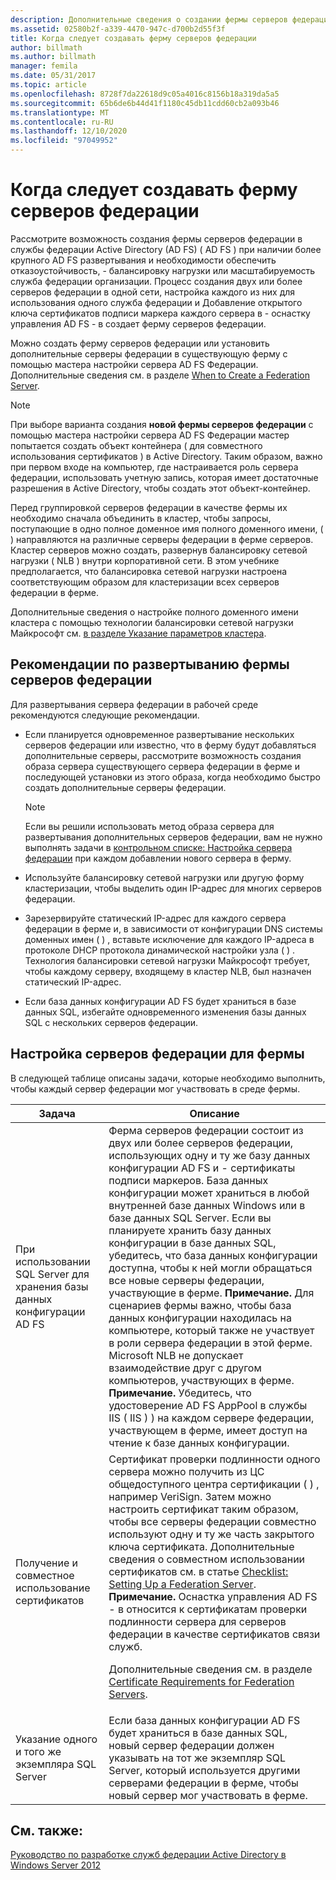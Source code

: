 ```yaml
---
description: Дополнительные сведения о создании фермы серверов федерации
ms.assetid: 02580b2f-a339-4470-947c-d700b2d55f3f
title: Когда следует создавать ферму серверов федерации
author: billmath
ms.author: billmath
manager: femila
ms.date: 05/31/2017
ms.topic: article
ms.openlocfilehash: 8728f7da22618d9c05a4016c8156b18a319da5a5
ms.sourcegitcommit: 65b6de6b44d41f1180c45db11cdd60cb2a093b46
ms.translationtype: MT
ms.contentlocale: ru-RU
ms.lasthandoff: 12/10/2020
ms.locfileid: "97049952"
---
```

# <a name="when-to-create-a-federation-server-farm"></a>Когда следует создавать ферму серверов федерации

Рассмотрите возможность создания фермы серверов федерации в службы федерации Active Directory (AD FS) \( AD FS \) при наличии более крупного AD FS развертывания и необходимости обеспечить отказоустойчивость, \- балансировку нагрузки или масштабируемость служба федерации организации. Процесс создания двух или более серверов федерации в одной сети, настройка каждого из них для использования одного служба федерации и Добавление открытого ключа сертификатов подписи маркера каждого сервера в \- оснастку управления AD FS \- в создает ферму серверов федерации.

Можно создать ферму серверов федерации или установить дополнительные серверы федерации в существующую ферму с помощью мастера настройки сервера AD FS Федерации. Дополнительные сведения см. в разделе [When to Create a Federation Server](When-to-Create-a-Federation-Server.md).

> [!NOTE]
> При выборе варианта создания **новой фермы серверов федерации** с помощью мастера настройки сервера AD FS Федерации мастер попытается создать объект контейнера \( для совместного использования сертификатов \) в Active Directory. Таким образом, важно при первом входе на компьютер, где настраивается роль сервера федерации, использовать учетную запись, которая имеет достаточные разрешения в Active Directory, чтобы создать этот объект-контейнер.

Перед группировкой серверов федерации в качестве фермы их необходимо сначала объединить в кластер, чтобы запросы, поступающие в одно полное доменное имя полного доменного имени, \( \) направляются на различные серверы федерации в ферме серверов. Кластер серверов можно создать, развернув балансировку сетевой нагрузки \( NLB \) внутри корпоративной сети. В этом учебнике предполагается, что балансировка сетевой нагрузки настроена соответствующим образом для кластеризации всех серверов федерации в ферме.

Дополнительные сведения о настройке полного доменного имени кластера с помощью технологии балансировки сетевой нагрузки Майкрософт см. [в разделе Указание параметров кластера](https://go.microsoft.com/fwlink/?LinkID=74651).

## <a name="best-practices-for-deploying-a-federation-server-farm"></a>Рекомендации по развертыванию фермы серверов федерации
Для развертывания сервера федерации в рабочей среде рекомендуются следующие рекомендации.

-   Если планируется одновременное развертывание нескольких серверов федерации или известно, что в ферму будут добавляться дополнительные серверы, рассмотрите возможность создания образа сервера существующего сервера федерации в ферме и последующей установки из этого образа, когда необходимо быстро создать дополнительные серверы федерации.

    > [!NOTE]
    > Если вы решили использовать метод образа сервера для развертывания дополнительных серверов федерации, вам не нужно выполнять задачи в [контрольном списке: Настройка сервера федерации](../../ad-fs/deployment/Checklist--Setting-Up-a-Federation-Server.md) при каждом добавлении нового сервера в ферму.

-   Используйте балансировку сетевой нагрузки или другую форму кластеризации, чтобы выделить один IP-адрес для многих серверов федерации.

-   Зарезервируйте статический IP-адрес для каждого сервера федерации в ферме и, в зависимости от конфигурации DNS системы доменных имен \( \) , вставьте исключение для каждого IP-адреса в протоколе DHCP протокола динамической настройки узла \( \) . Технология балансировки сетевой нагрузки Майкрософт требует, чтобы каждому серверу, входящему в кластер NLB, был назначен статический IP-адрес.

-   Если база данных конфигурации AD FS будет храниться в базе данных SQL, избегайте одновременного изменения базы данных SQL с нескольких серверов федерации.

## <a name="configuring-federation-servers-for-a-farm"></a>Настройка серверов федерации для фермы
В следующей таблице описаны задачи, которые необходимо выполнить, чтобы каждый сервер федерации мог участвовать в среде фермы.

|Задача|Описание|
|--------|---------------|
|При использовании SQL Server для хранения базы данных конфигурации AD FS|Ферма серверов федерации состоит из двух или более серверов федерации, использующих одну и ту же базу данных конфигурации AD FS и \- сертификаты подписи маркеров. База данных конфигурации может храниться в любой внутренней базе данных Windows или в базе данных SQL Server. Если вы планируете хранить базу данных конфигурации в базе данных SQL, убедитесь, что база данных конфигурации доступна, чтобы к ней могли обращаться все новые серверы федерации, участвующие в ферме. **Примечание.** Для сценариев фермы важно, чтобы база данных конфигурации находилась на компьютере, который также не участвует в роли сервера федерации в этой ферме. Microsoft NLB не допускает взаимодействие друг с другом компьютеров, участвующих в ферме. **Примечание.** Убедитесь, что удостоверение AD FS AppPool в службы IIS \( IIS \) \) на каждом сервере федерации, участвующем в ферме, имеет доступ на чтение к базе данных конфигурации.|
|Получение и совместное использование сертификатов|Сертификат проверки подлинности одного сервера можно получить из ЦС общедоступного центра сертификации \( \) , например VeriSign. Затем можно настроить сертификат таким образом, чтобы все серверы федерации совместно используют одну и ту же часть закрытого ключа сертификата. Дополнительные сведения о совместном использовании сертификатов см. в статье [Checklist: Setting Up a Federation Server](../../ad-fs/deployment/Checklist--Setting-Up-a-Federation-Server.md). **Примечание.** Оснастка управления AD FS \- в относится к сертификатам проверки подлинности сервера для серверов федерации в качестве сертификатов связи служб.<p>Дополнительные сведения см. в разделе [Certificate Requirements for Federation Servers](Certificate-Requirements-for-Federation-Servers.md).|
|Указание одного и того же экземпляра SQL Server|Если база данных конфигурации AD FS будет храниться в базе данных SQL, новый сервер федерации должен указывать на тот же экземпляр SQL Server, который используется другими серверами федерации в ферме, чтобы новый сервер мог участвовать в ферме.|

## <a name="see-also"></a>См. также:
[Руководство по разработке служб федерации Active Directory в Windows Server 2012](AD-FS-Design-Guide-in-Windows-Server-2012.md)
